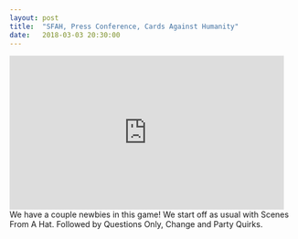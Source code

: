 ```yaml
---
layout: post
title:  "SFAH, Press Conference, Cards Against Humanity"
date:   2018-03-03 20:30:00
---
```


<div class="videoWrapper"><iframe width="480" height="270" src="https://www.youtube.com/embed/0J1v8efwznA" frameborder="0" allow="autoplay; encrypted-media" allowfullscreen></iframe></div>
We have a couple newbies in this game! We start off as usual with Scenes From A Hat. Followed by Questions Only, Change and Party Quirks.
